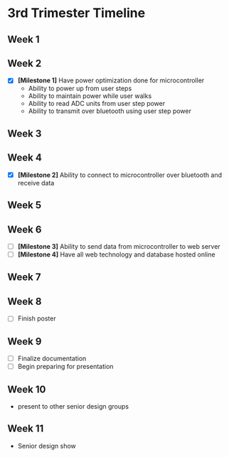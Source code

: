 # 3rd Trimester Timeline
## Week 1
## Week 2
* [x] __[Milestone 1]__ Have power optimization done for microcontroller
  * Ability to power up from user steps
  * Ability to maintain power while user walks
  * Ability to read ADC units from user step power
  * Ability to transmit over bluetooth using user step power
## Week 3
## Week 4
* [x] __[Milestone 2]__ Ability to connect to microcontroller over bluetooth and receive data
## Week 5
## Week 6
* [ ] __[Milestone 3]__ Ability to send data from microcontroller to web server
* [ ] __[Milestone 4]__ Have all web technology and database hosted online
## Week 7
## Week 8
* [ ] Finish poster
## Week 9
* [ ] Finalize documentation
* [ ] Begin preparing for presentation
## Week 10
* present to other senior design groups
## Week 11
* Senior design show
